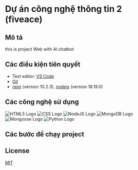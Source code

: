# Dự án công nghệ thông tin 2 (fiveace)

## Mô tả

this is project Web with AI chatbot

## Các điều kiện tiên quyết

-   Text editor: [VS Code](https://www.google.com/url?sa=t&rct=j&q=&esrc=s&source=web&cd=&cad=rja&uact=8&ved=2ahUKEwii6J-yn7yDAxWe0KACHZeJCJoQFnoECBAQAQ&url=https%3A%2F%2Fcode.visualstudio.com%2Fdownload&usg=AOvVaw11fc5fOXYIyxQh75jYLjXg&opi=89978449)
-   [Git](https://www.google.com/url?sa=t&rct=j&q=&esrc=s&source=web&cd=&cad=rja&uact=8&ved=2ahUKEwjCydKUn7yDAxVW-TgGHXH5ClAQFnoECAoQAQ&url=https%3A%2F%2Fgit-scm.com%2F&usg=AOvVaw1lFNWgbWf8FsbaoU4AOPBr&opi=89978449)
-   [npm](https://www.digitalocean.com/community/tutorials/how-to-install-node-js-on-ubuntu-20-04) (version 10.2.3), [nodejs](https://www.google.com/url?sa=t&rct=j&q=&esrc=s&source=web&cd=&cad=rja&uact=8&ved=2ahUKEwiV0Oufn7yDAxVG7TgGHTX3CeYQFnoECBYQAQ&url=https%3A%2F%2Fnodejs.org%2Fen%2Fdownload&usg=AOvVaw1KKGKc_Mgv9UPW5EWXuSiV&opi=89978449) (version 18.19.0)

## Các công nghệ sử dụng

![HTML5 Logo](https://img.shields.io/badge/html-e34f26?style=for-the-badge&logo=html5&logoColor=ffffff)
![CSS Logo](https://img.shields.io/badge/css-1572b6?style=for-the-badge&logo=css3&logoColor=ffffff)
![NodeJS Logo](https://img.shields.io/badge/node.js-339933?style=for-the-badge&logo=node.js&logoColor=ffffff)
![MongoDB Logo](https://webassets.mongodb.com/_com_assets/cms/mongodb_logo1-76twgcu2dm.png)
![Mongoose Logo](https://mongoosejs.com/docs/images/mongoose5_62x30_transparent.png)
![Python Logo](https://www.python.org/static/community_logos/python-logo.png)

## Các bước để chạy project

## License

[MIT](https://github.com/mrcaidev/hooks/tree/master/LICENSE)
